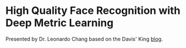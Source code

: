# High Quality Face Recognition with Deep Metric Learning

Presented by Dr. Leonardo Chang based on the Davis' King [blog](http://blog.dlib.net/2017/02/high-quality-face-recognition-with-deep.html).
